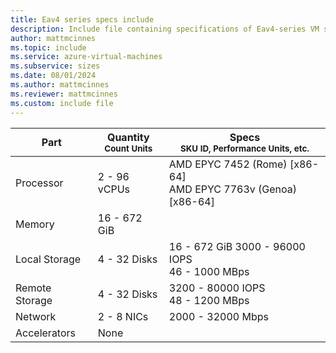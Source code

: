 ```yaml
---
title: Eav4 series specs include
description: Include file containing specifications of Eav4-series VM sizes.
author: mattmcinnes
ms.topic: include
ms.service: azure-virtual-machines
ms.subservice: sizes
ms.date: 08/01/2024
ms.author: mattmcinnes
ms.reviewer: mattmcinnes
ms.custom: include file
---
```

| Part | Quantity <br><sup>Count Units | Specs <br><sup>SKU ID, Performance Units, etc.  |
|---|---|---|
| Processor      | 2 - 96 vCPUs     | AMD EPYC 7452 (Rome) [x86-64] <br>AMD EPYC 7763v (Genoa) [x86-64] |
| Memory         | 16 - 672 GiB        |    |
| Local Storage  | 4 - 32 Disks         | 16 - 672 GiB 3000 - 96000 IOPS <br>46 - 1000 MBps |
| Remote Storage | 4 - 32 Disks        | 3200 - 80000 IOPS <br>48 - 1200 MBps |
| Network        | 2 - 8 NICs        | 2000 - 32000 Mbps |
| Accelerators   | None            |     |
